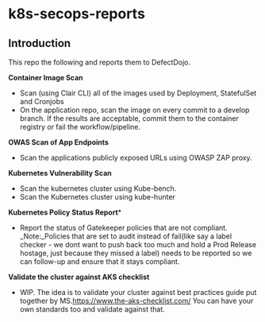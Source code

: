 # k8s-secops-reports

## Introduction

This repo the following and reports them to DefectDojo.
  
 **Container Image Scan**
  * Scan (using Clair CLI) all of the images used by Deployment, StatefulSet and Cronjobs
  * On the application repo, scan the image on every commit to a develop branch. If the results are acceptable, commit them to the container registry or fail the workflow/pipeline.

**OWAS Scan of App Endpoints**
  * Scan the applications publicly exposed URLs using OWASP ZAP proxy.

**Kubernetes Vulnerability Scan**
  * Scan the kubernetes cluster using Kube-bench.
  * Scan the Kubernetes cluster using kube-hunter

**Kubernetes Policy Status Report***
  * Report the status of Gatekeeper policies that are not compliant. 
  _Note:_Policies that are set to audit instead of fail(like say a label checker - we dont want to push back too much and hold a Prod Release hostage, just because they missed a label) needs to be reported so we can follow-up and ensure that it stays compliant.

**Validate the cluster against AKS checklist**
  * WIP.
  The idea is to validate your cluster against best practices guide put together by MS.https://www.the-aks-checklist.com/
  You can have your own standards too and validate against that.
